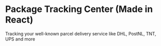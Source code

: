 # Package Tracking Center (Made in React)
Tracking your well-known parcel delivery service like DHL, PostNL, TNT, UPS and more
